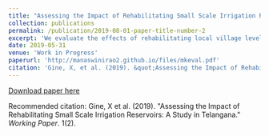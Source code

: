 ```yaml
---
title: "Assessing the Impact of Rehabilitating Small Scale Irrigation Reservoirs: A Study in Telangana (joint with Xavier Gine, Aprajit Mahajan and Anup Malani)"
collection: publications
permalink: /publication/2019-08-01-paper-title-number-2
excerpt: 'We evaluate the effects of rehabilitating local village level irrigation tanks on agricultural outcomes using a combination of observational and experimental approaches. Tank irrigation is a common (and climate friendly) mode of irrigation in Southern and Western India, which is based on impounding the surface run-off during rainy season for later use. However, since these are common pool resources, a lack of periodic upkeep had led to excessive silting and therefore, lowered capacity. Mission Kakatiya is a state-wide program in Telangana that aims to rehabilitate over 45000 tanks across the state in multiple phases. We make use of the staggered roll-out of earlier phases to study the impacts and understand the context of implementation in a differences-in-difference framework using a sample of 750 tanks. Further, we validate the findings using an experimental approach where we randomize the order of rehabilitation on a set of 92 tanks. [Link to AEA Trial Registry.](https://www.socialscienceregistry.org/trials/1821)'
date: 2019-05-31
venue: 'Work in Progress'
paperurl: 'http://manaswinirao2.github.io/files/mkeval.pdf'
citation: 'Gine, X, et al. (2019). &quot;Assessing the Impact of Rehabilitating Small Scale Irrigation Reservoirs: A Study in Telangana.&quot; <i>Working Paper</i>. 1(2).'
---
```


[Download paper here](http://manaswinirao2.github.io/files/paper2.pdf)

Recommended citation: Gine, X et al. (2019). "Assessing the Impact of Rehabilitating Small Scale Irrigation Reservoirs: A Study in Telangana." <i>Working Paper</i>. 1(2).